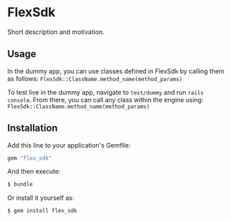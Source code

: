 # FlexSdk
Short description and motivation.

## Usage
In the dummy app, you can use classes defined in FlexSdk by calling them as follows:
`FlexSdk::ClassName.method_name(method_params)`

To test live in the dummy app, navigate to `test/dummy` and run `rails console`. From there, you can call any class within the engine using:
`FlexSdk::ClassName.method_name(method_params)`

## Installation
Add this line to your application's Gemfile:

```ruby
gem "flex_sdk"
```

And then execute:
```bash
$ bundle
```

Or install it yourself as:
```bash
$ gem install flex_sdk
```

